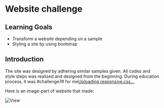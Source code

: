 # Website challenge

## Learning Goals

- Transform a website depending on a sample
- Styling a site by using bootstrap 

## Introduction

The site was designed by adhering similar samples given. All codes and style steps was realized and designed from the beginning.
During education process, it was #challenge7# for me[Uploading responsive.css…]()


Here is an image-part of website that made:

![View](https://github.com/mhmtnl/website-exercise-7/assets/111579346/c73831f1-2033-4062-b7e4-2ca3aae483de)


